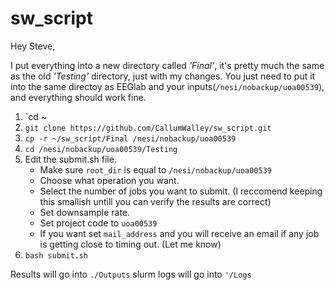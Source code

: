 # sw_script

Hey Steve,

I put everything into a new directory called *'Final'*, it's pretty much the same as the old *'Testing'* directory, just with my changes.
You just need to put it into the same directoy as EEGlab and your inputs(`/nesi/nobackup/uoa00539`), and everything should work fine.

1. `cd ~
2. `git clone https://github.com/CallumWalley/sw_script.git`
3. `cp -r ~/sw_script/Final /nesi/nobackup/uoa00539`
4. `cd /nesi/nobackup/uoa00539/Testing`
5. Edit the submit.sh file.
   * Make sure `root_dir` is equal to `/nesi/nobackup/uoa00539`
   * Choose what operation you want.
   * Select the number of jobs you want to submit. (I reccomend keeping this smallish untill you can verify the results are correct)
   * Set downsample rate.
   * Set project code to `uoa00539`
   * If you want set `mail_address` and you will receive an email if any job is getting close to timing out. (Let me know)
6. `bash submit.sh`

Results will go into `./Outputs` slurm logs will go into `'/Logs`
